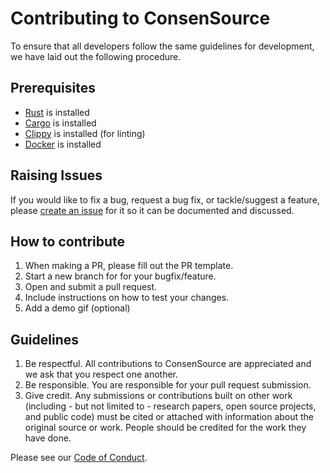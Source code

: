 # Contributing to ConsenSource

To ensure that all developers follow the same guidelines for development, we have laid out the following procedure.

## Prerequisites

* [Rust](https://www.rust-lang.org/tools/install) is installed
* [Cargo](https://crates.io/) is installed
* [Clippy](https://github.com/rust-lang/rust-clippy) is installed (for linting)
* [Docker](https://docs.docker.com/install/) is installed

## Raising Issues
If you would like to fix a bug, request a bug fix, or tackle/suggest a feature, please [create an issue](https://github.com/target/consensource-cli/issues) for it so it can be documented and discussed.

## How to contribute
1. When making a PR, please fill out the PR template.
1. Start a new branch for for your bugfix/feature.
1. Open and submit a pull request.
1. Include instructions on how to test your changes.
1. Add a demo gif (optional)

## Guidelines
1. Be respectful. All contributions to ConsenSource are appreciated and we ask that you respect one another.
1. Be responsible. You are responsible for your pull request submission.
1. Give credit. Any submissions or contributions built on other work (including - but not limited to - research papers, open source projects, and public code) must be cited or attached with information about the original source or work. People should be credited for the work they have done.

Please see our [Code of Conduct](.github/CODE_OF_CONDUCT.md).

